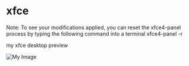 # xfce

Note: To see your modifications applied, you can reset the xfce4-panel process by typing the following command into a terminal
xfce4-panel -r 

my xfce desktop preview

![My Image](https://github.com/diws1/xfce/blob/main/xfce%20preview.png)
